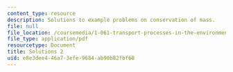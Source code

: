 ```yaml
---
content_type: resource
description: Solutions to example problems on conservation of mass.
file: null
file_location: /coursemedia/1-061-transport-processes-in-the-environment-fall-2008/e8e3dee446a73efe9684ab90b82fbf60_solutions2.pdf
file_type: application/pdf
resourcetype: Document
title: Solutions 2
uid: e8e3dee4-46a7-3efe-9684-ab90b82fbf60
---
```

